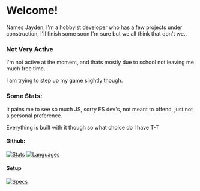 # Welcome!

Names Jayden, I'm a hobbyist developer who has a few projects under construction, I'll finish some soon I'm sure but we all think that don't we..

### Not Very Active

I'm not active at the moment, and thats mostly due to school not leaving me much free time.

I am trying to step up my game slightly though.

### Some Stats:

It pains me to see so much JS, sorry ES dev's, not meant to offend, just not a personal preference. 

Everything is built with it though so what choice do I have T-T

#### Github:

<a href="https://github.com/GreyStinger"><img src="https://github-readme-stats.vercel.app/api?username=greystinger&count_private=true&show_icons=true&theme=dracula" alt="Stats"/></a>
<a href="https://github.com/GreyStinger"><img src="https://github-readme-stats.vercel.app/api/top-langs/?username=greystinger&theme=dracula&hide=html,css&layout=compact" alt="Languages"/></a>

#### Setup

<p>
<a href="https://valid.x86.fr/qs7n8p"><img src="https://valid.x86.fr/cache/banner/qs7n8p-5.png" alt="Specs"/></a>
</p>
